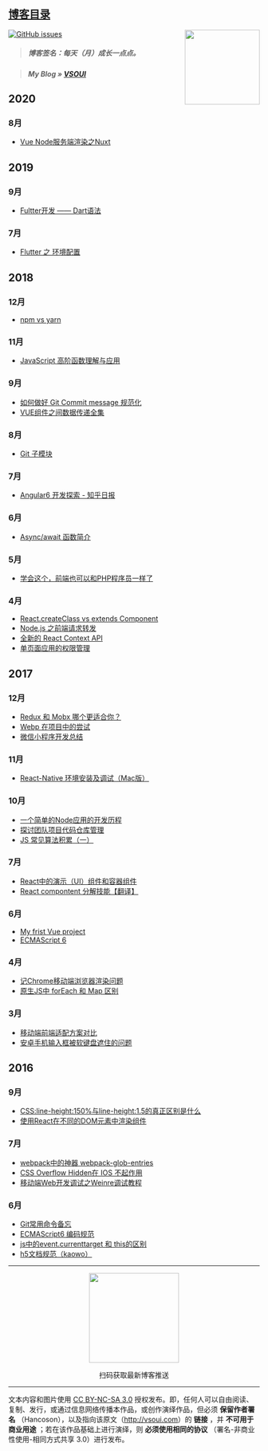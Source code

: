## [博客目录](https://github.com/Hancoson/blog/issues)

<img src='http://www.vsoui.com/img/qrcode430.jpg' align='right' width='150'/>

[![GitHub issues](https://img.shields.io/github/issues/Hancoson/blog.svg)](https://github.com/Hancoson/blog/issues)

> ##### 博客签名：每天（月）成长一点点。

> ##### _My Blog »_ [VSOUI](http://www.vsoui.com)

## 2020

### 8月

* [Vue Node服务端渲染之Nuxt](https://github.com/Hancoson/blog/issues/44)

## 2019

### 9月

* [Fultter开发 —— Dart语法](https://github.com/Hancoson/blog/issues/39)

### 7月

* [Flutter 之 环境配置](https://github.com/Hancoson/blog/issues/38)
## 2018

### 12月
* [npm vs yarn](https://github.com/Hancoson/blog/issues/37)

### 11月
* [JavaScript 高阶函数理解与应用](https://github.com/Hancoson/blog/issues/36)

### 9月
* [如何做好 Git Commit message 规范化](https://github.com/Hancoson/blog/issues/35)
* [VUE组件之间数据传递全集](https://github.com/Hancoson/blog/issues/34)

### 8月
* [Git 子模块](https://github.com/Hancoson/blog/issues/33)

### 7月
* [Angular6 开发探索 - 知乎日报](https://github.com/Hancoson/blog/issues/32)

### 6月
* [Async/await 函数简介 ](https://github.com/Hancoson/blog/issues/31)

### 5月
* [学会这个，前端也可以和PHP程序员一样了](https://github.com/Hancoson/blog/issues/30)

### 4月
* [React.createClass vs extends Component](https://github.com/Hancoson/blog/issues/29)
* [Node.js 之前端请求转发](https://github.com/Hancoson/blog/issues/28)
* [全新的 React Context API](https://github.com/Hancoson/blog/issues/27)
* [单页面应用的权限管理](https://github.com/Hancoson/blog/issues/26)

## 2017

### 12月
* [Redux 和 Mobx 哪个更适合你？](https://github.com/Hancoson/blog/issues/23)
* [Webp 在项目中的尝试](https://github.com/Hancoson/blog/issues/22)
* [微信小程序开发总结](https://github.com/Hancoson/blog/issues/21)

### 11月
* [React-Native 环境安装及调试（Mac版）](https://github.com/Hancoson/blog/issues/20)

### 10月
* [一个简单的Node应用的开发历程](https://github.com/Hancoson/blog/issues/19)
* [探讨团队项目代码仓库管理](https://github.com/Hancoson/blog/issues/18)
* [JS 常见算法积累（一）](https://github.com/Hancoson/blog/issues/17)

### 7月
* [React中的演示（UI）组件和容器组件](https://github.com/Hancoson/blog/issues/16)
* [React compontent 分解技能【翻译】](https://github.com/Hancoson/blog/issues/15)

### 6月
* [My frist Vue project](https://github.com/Hancoson/blog/issues/14)
* [ECMAScript 6](https://github.com/Hancoson/front-end/blob/master/materials/es6.md)

### 4月
* [记Chrome移动端浏览器渲染问题](https://github.com/Hancoson/blog/issues/13)
* [原生JS中 forEach 和 Map 区别](https://github.com/Hancoson/blog/issues/12)

### 3月
* [移动端前端适配方案对比](https://github.com/Hancoson/blog/issues/11)
* [安卓手机输入框被软键盘遮住的问题](https://github.com/Hancoson/blog/issues/10)

## 2016

### 9月
* [CSS:line-height:150%与line-height:1.5的真正区别是什么](https://github.com/Hancoson/blog/issues/9)
* [使用React在不同的DOM元素中渲染组件](https://github.com/Hancoson/blog/issues/8)

### 7月
* [webpack中的神器 webpack-glob-entries](https://github.com/Hancoson/blog/issues/7)
* [CSS Overflow Hidden在 IOS 不起作用](https://github.com/Hancoson/blog/issues/6)
* [移动端Web开发调试之Weinre调试教程](https://github.com/Hancoson/blog/issues/5)

### 6月
* [Git常用命令备忘](https://github.com/Hancoson/blog/issues/4)
* [ECMAScript6 编码规范](https://github.com/Hancoson/blog/issues/3)
* [js中的event.currenttarget 和 this的区别](https://github.com/Hancoson/blog/issues/2)
* [h5文档规范（kaowo）](https://github.com/Hancoson/blog/issues/1)

---

<div align=center>
<p></p>
<img src='http://www.vsoui.com/img/qrcode430.jpg' align='center' width='180'/>
<p>扫码获取最新博客推送</p>
</div>

---

文本内容和图片使用 [CC BY-NC-SA 3.0](http://creativecommons.org/licenses/by-nc-sa/3.0/cn) 授权发布。即，任何人可以自由阅读、复制、发行，或通过信息网络传播本作品，或创作演绎作品，但必须 **保留作者署名** （Hancoson），以及指向该原文（<http://vsoui.com>）的 **链接** ，并 **不可用于商业用途** ；若在该作品基础上进行演绎，则 **必须使用相同的协议** （署名-非商业性使用-相同方式共享 3.0）进行发布。


